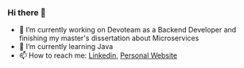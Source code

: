 ### Hi there 👋

- 🔭 I’m currently working on Devoteam as a Backend Developer and finishing my master's dissertation about Microservices
- 🌱 I’m currently learning Java
- 📫 How to reach me: [Linkedin](https://www.linkedin.com/in/jos%C3%A9-pereira-b18750164/), [Personal Website](https://josepereira1.github.io/)

<!--
**josepereira1/josepereira1** is a ✨ _special_ ✨ repository because its `README.md` (this file) appears on your GitHub profile.

Here are some ideas to get you started:

- 🔭 I’m currently working on ...
- 🌱 I’m currently learning ...
- 👯 I’m looking to collaborate on ...
- 🤔 I’m looking for help with ...
- 💬 Ask me about ...
- 📫 How to reach me: ...
- 😄 Pronouns: ...
- ⚡ Fun fact: ...
-->
